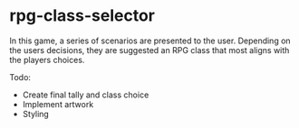# rpg-class-selector

In this game, a series of scenarios are presented to the user. Depending on the users decisions, they are suggested an RPG class that most aligns with the players choices.

Todo:

* Create final tally and class choice
* Implement artwork
* Styling